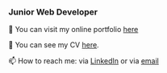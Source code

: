
### Junior Web Developer 

🔭 You can visit my online portfolio <a href="https://react-portfolio-69024.web.app/">here</a>
<!---
🌱 I’m currently learning <a href="https://github.com/michaelpitop/php_apps">PHP.</a> --->

💬 You can see my CV <a href="https://docdro.id/keaDnlB">here</a>.

📫 How to reach me: via <a href="https://www.linkedin.com/in/michaelpitop/">LinkedIn</a> or via <a href="mailto:michaelpitop@outlook.com">email</a>
<!--
**michaelpitop/michaelpitop** is a ✨ _special_ ✨ repository because its `README.md` (this file) appears on your GitHub profile.

Here are some ideas to get you started:

- 🔭 I’m currently working on ...
- 🌱 I’m currently learning ...
- 👯 I’m looking to collaborate on ...
- 🤔 I’m looking for help with ...
- 💬 Ask me about ...
- 📫 How to reach me: ...
- 😄 Pronouns: ...
- ⚡ Fun fact: ...
-->
